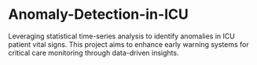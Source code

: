 # Anomaly-Detection-in-ICU
Leveraging statistical time-series analysis to identify anomalies in ICU patient vital signs. This project aims to enhance early warning systems for critical care monitoring through data-driven insights. 
